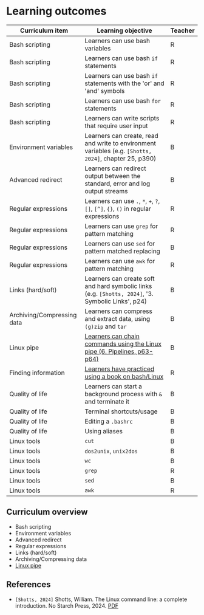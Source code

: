 # Learning outcomes

<!-- markdownlint-disable MD013 --><!-- Tables cannot be split up over lines, hence will break 80 characters per line -->

Curriculum item                                                                |Learning objective                                                                                                                           |Teacher
-------------------------------------------------------------------------------|---------------------------------------------------------------------------------------------------------------------------------------------|-------
Bash scripting                                                                 |Learners can use bash variables                                                                                                              |R
Bash scripting                                                                 |Learners can use bash `if` statements                                                                                                        |R
Bash scripting                                                                 |Learners can use bash `if` statements with the 'or' and 'and' symbols                                                                        |R
Bash scripting                                                                 |Learners can use bash `for` statements                                                                                                       |R
Bash scripting                                                                 |Learners can write scripts that require user input                                                                                           |R
Environment variables                                                          |Learners can create, read and write to environment variables (e.g. `[Shotts, 2024]`, chapter 25, p390)                                       |B
Advanced redirect                                                              |Learners can redirect output between the standard, error and log output streams                                                              |B
Regular expressions                                                            |Learners can use `.`, `*`, `+`, `?`, `[]`, `[^]`, `{}`, `()` in regular expressions                                                          |R
Regular expressions                                                            |Learners can use `grep` for pattern matching                                                                                                 |R
Regular expressions                                                            |Learners can use `sed` for pattern matched replacing                                                                                         |B
Regular expressions                                                            |Learners can use `awk` for pattern matching                                                                                                  |R
Links (hard/soft)                                                              |Learners can create soft and hard symbolic links (e.g. `[Shotts, 2024]`, '3. Symbolic Links', p24)                                           |B
Archiving/Compressing data                                                     |Learners can compress and extract data, using `(g)zip` and `tar`                                                                             |B
Linux pipe                                                                     |[Learners can chain commands using the Linux pipe (6. Pipelines, p63-p64)](https://github.com/UPPMAX/naiss_intermediate_bash_linux/issues/6) |B
Finding information                                                            |[Learners have practiced using a book on bash/Linux](https://github.com/UPPMAX/naiss_intermediate_bash_linux/issues/7)                       |R
Quality of life                                                                |Learners can start a background process with `&` and terminate it                                                                            |B
Quality of life                                                                |Terminal shortcuts/usage                                                                                                                     |B
Quality of life                                                                |Editing a `.bashrc`                                                                                                                          |B
Quality of life                                                                |Using aliases                                                                                                                                |B
Linux tools                                                                    |`cut`                                                                                                                                        |B
Linux tools                                                                    |`dos2unix`, `unix2dos`                                                                                                                       |B
Linux tools                                                                    |`wc`                                                                                                                                         |B
Linux tools                                                                    |`grep`                                                                                                                                       |R
Linux tools                                                                    |`sed`                                                                                                                                        |B
Linux tools                                                                    |`awk`                                                                                                                                        |R

<!-- markdownlint-enable MD013 -->

## Curriculum overview

- Bash scripting
- Environment variables
- Advanced redirect
- Regular expressions
- Links (hard/soft)
- Archiving/Compressing data
- [Linux pipe](https://github.com/UPPMAX/naiss_intermediate_bash_linux/issues/6)

## References

- `[Shotts, 2024]` Shotts, William.
  The Linux command line: a complete introduction. No Starch Press, 2024.
  [PDF](books/the_linux_command_line.pdf)
